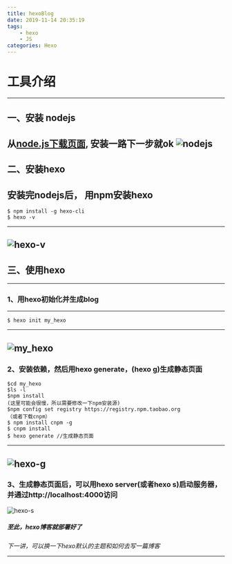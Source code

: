 ```yaml
---
title: hexoBlog
date: 2019-11-14 20:35:19
tags:
	- hexo
	- JS
categories: Hexo
---
```

# 工具介绍
---
##  一、安装 nodejs
从[node.js下载页面](https://nodejs.org/en/download/ "nodejs"), 安装一路下一步就ok
![nodejs](https://run-zheng.github.io/2018/09/16/use-hexo-gen-blog-deploy-github/install-nodejs.png "nodejs")
---
## 二、安装hexo
安装完nodejs后， 用npm安装hexo
---
	$ npm install -g hexo-cli 
	$ hexo -v
---
![hexo-v](https://run-zheng.github.io/2018/09/16/use-hexo-gen-blog-deploy-github/install-hexo.png "hexo-v")
---
## 三、使用hexo
---
### 1、用hexo初始化并生成blog
---
	$ hexo init my_hexo
---
![my_hexo](https://run-zheng.github.io/2018/09/16/use-hexo-gen-blog-deploy-github/hexo-init-blog.png "my_hexo")
---
<!-- more -->
### 2、安装依赖，然后用hexo generate，(hexo g)生成静态页面
	$cd my_hexo
	$ls -l
	$npm install
	(这里可能会很慢，所以需要修改一下npm安装源)
	$npm config set registry https://registry.npm.taobao.org 
	（或者下载cnpm）
	$ npm install cnpm -g
	$ cnpm install
	$ hexo generate //生成静态页面
---
![hexo-g](https://run-zheng.github.io/2018/09/16/use-hexo-gen-blog-deploy-github/install-hexo-deps.png "hexo-g")
---
### 3、生成静态页面后，可以用hexo server(或者hexo s)启动服务器，并通过http://localhost:4000访问

![hexo-s](https://run-zheng.github.io/2018/09/16/use-hexo-gen-blog-deploy-github/blog-index.png "hexo-s")

##### 至此，hexo博客就部署好了

*下一讲，可以换一下hexo默认的主题和如何去写一篇博客*

------------



